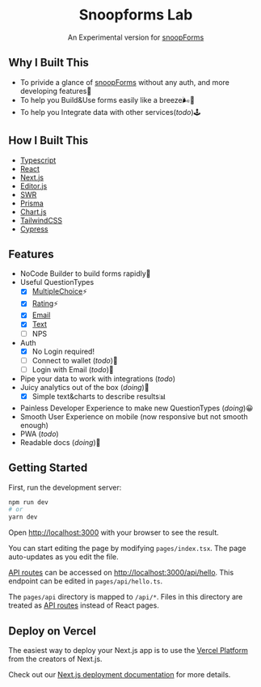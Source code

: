 <h1 align='center'>Snoopforms Lab</h1>

<p align='center'>An Experimental version for <a href="https://snoopforms.com/">snoopForms</a></p>

## Why I Built This

- To privide a glance of [snoopForms](https://github.com/snoopForms/snoopforms) without any auth, and more developing features🧪 
- To help you Build&Use forms easily like a breeze🌬️🍃
- To help you Integrate data with other services(*todo*)🕹️

## How I Built This

- [Typescript](https://www.typescriptlang.org/)
- [React](https://reactjs.org/)
- [Next.js](https://nextjs.org/)
- [Editor.js](https://editorjs.io/)
- [SWR](https://swr.vercel.app/)
- [Prisma](https://prisma.io/)
- [Chart.js](https://www.chartjs.org/)
- [TailwindCSS](https://tailwindcss.com/)
- [Cypress](https://www.cypress.io/)

## Features
- NoCode Builder to build forms rapidly🚀
- Useful QuestionTypes 
    - [x] [MultipleChoice](https://github.com/KyLoc20/snoop-forms-laboratory/tree/master/lib/snoopforms/react/questions/MultipleChoiceQuestion)⚡
    - [x] [Rating](https://github.com/KyLoc20/snoop-forms-laboratory/tree/master/lib/snoopforms/react/questions/RatingQuestion)⚡
    - [x] [Email](https://github.com/KyLoc20/snoop-forms-laboratory/tree/master/lib/snoopforms/react/questions/EmailQuestion)
    - [x] [Text](https://github.com/KyLoc20/snoop-forms-laboratory/tree/master/lib/snoopforms/react/questions/TextQuestion)
    - [ ] NPS
- Auth
    - [x] No Login required!
    - [ ] Connect to wallet (*todo*)🦊
    - [ ] Login with Email (*todo*)📧
- Pipe your data to work with integrations (*todo*)
- Juicy analytics out of the box (*doing*)🧐
    - [x] Simple text&charts to describe results📊
- Painless Developer Experience to make new QuestionTypes (*doing*)😀
- Smooth User Experience on mobile (now responsive but not smooth enough)
- PWA (*todo*)
- Readable docs (*doing*)📘
 
## Getting Started

First, run the development server:

```bash
npm run dev
# or
yarn dev
```

Open [http://localhost:3000](http://localhost:3000) with your browser to see the result.

You can start editing the page by modifying `pages/index.tsx`. The page auto-updates as you edit the file.

[API routes](https://nextjs.org/docs/api-routes/introduction) can be accessed on [http://localhost:3000/api/hello](http://localhost:3000/api/hello). This endpoint can be edited in `pages/api/hello.ts`.

The `pages/api` directory is mapped to `/api/*`. Files in this directory are treated as [API routes](https://nextjs.org/docs/api-routes/introduction) instead of React pages.

## Deploy on Vercel

The easiest way to deploy your Next.js app is to use the [Vercel Platform](https://vercel.com/new?utm_medium=default-template&filter=next.js&utm_source=create-next-app&utm_campaign=create-next-app-readme) from the creators of Next.js.

Check out our [Next.js deployment documentation](https://nextjs.org/docs/deployment) for more details.